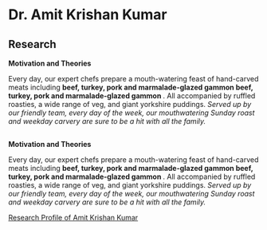 <!DOCTYPE html>
<html>
  <head>
<meta name="description" content="Higher Dimension Research…">
    <meta name="referrer" content="origin-when-cross-origin">
<meta name="author" content="Amit Krishan Kumar">
    <meta charset="UTF-8">
   <meta name="description" content="‪Beijing Institute of Technology‬ - ‪‪Cited by 53‬‬ - ‪Computer Vision‬ - ‪Machine Learning‬ - ‪Quantum Entanglement‬ - ‪Multimodal analysis‬ - ‪Respiratory system‬"><meta property="og:title" content="Amit Krishan Kumar"><meta property="og:image" content="https://scholar.googleusercontent.com/citations?view_op=medium_photo&amp;user=h-KG0T0AAAAJ&amp;citpid=1">
  </head>
  
<body>
  <h1> Dr. Amit Krishan Kumar </h1>
            <h2> Research </h2>
            <b>Motivation and Theories</b>
  <p> Every day, our expert chefs prepare a mouth-watering feast of hand-carved meats including <b> beef, turkey, pork and marmalade-glazed gammon </b><strong> beef, turkey, pork and marmalade-glazed gammon </strong>. All accompanied by ruffled roasties, a wide range of veg, and giant yorkshire puddings. <em> Served up by our friendly team, every day of the week, our
mouthwatering Sunday roast and weekday carvery are sure to be a hit with all the family. </em></p>
    <h2> </h2>
            <b>Motivation and Theories</b>
  <p> Every day, our expert chefs prepare a mouth-watering feast of hand-carved meats including <b> beef, turkey, pork and marmalade-glazed gammon </b><strong> beef, turkey, pork and marmalade-glazed gammon </strong>. All accompanied by ruffled roasties, a wide range of veg, and giant yorkshire puddings. <em> Served up by our friendly team, every day of the week, our
mouthwatering Sunday roast and weekday carvery are sure to be a hit with all the family. </em></p>
<a href = "about.html"> Research Profile of Amit Krishan Kumar </a>  
</body>
  
</html>
